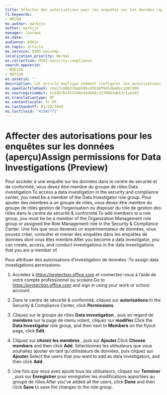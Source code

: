 ```yaml
---
title: Affecter des autorisations pour les enquêtes sur les données (aperçu)
f1.keywords:
- NOCSH
ms.author: markjjo
author: markjjo
manager: laurawi
ms.date: ''
audience: Admin
ms.topic: article
ms.service: O365-seccomp
localization_priority: Normal
ms.collection: M365-security-compliance
search.appverid:
- MOE150
- MET150
ms.assetid: ''
description: Cet article explique comment configurer les autorisations nécessaires pour utiliser l’outil des enquêtes de données dans Microsoft 365.
ms.openlocfilehash: cbe17c00637da6b96cdf638f9d14b402c2d07380
ms.sourcegitcommit: 1c91b7b24537d0e54d484c3379043db53c1aea65
ms.translationtype: MT
ms.contentlocale: fr-FR
ms.lasthandoff: 01/29/2020
ms.locfileid: "41597771"
---
```

# <a name="assign-permissions-for-data-investigations-preview"></a><span data-ttu-id="cacc5-103">Affecter des autorisations pour les enquêtes sur les données (aperçu)</span><span class="sxs-lookup"><span data-stu-id="cacc5-103">Assign permissions for Data Investigations (Preview)</span></span>

<span data-ttu-id="cacc5-104">Pour accéder à une enquête sur les données dans le centre de sécurité et de conformité, vous devez être membre du groupe de rôles Data investigation.</span><span class="sxs-lookup"><span data-stu-id="cacc5-104">To access a data investigation in the security and compliance center, you need be a member of the Data Investigator role group.</span></span> <span data-ttu-id="cacc5-105">Pour ajouter des membres à un groupe de rôles, vous devez être membre du groupe de rôles gestion de l’organisation ou disposer du rôle de gestion des rôles dans le centre de sécurité & conformité.</span><span class="sxs-lookup"><span data-stu-id="cacc5-105">To add members to a role group, you must be be a member of the Organization Management role group or assigned the Role Management role in the Security & Compliance Center.</span></span> <span data-ttu-id="cacc5-106">Une fois que vous devenez un expérimentateur de données, vous pouvez créer, consulter et mener des enquêtes dans les enquêtes de données dont vous êtes membre.</span><span class="sxs-lookup"><span data-stu-id="cacc5-106">After you become a data investigator, you can create, access, and conduct investigations in the data investigations that you are a member of.</span></span>

<span data-ttu-id="cacc5-107">Pour attribuer des autorisations d’investigation de données :</span><span class="sxs-lookup"><span data-stu-id="cacc5-107">To assign data investigations permissions:</span></span>

1. <span data-ttu-id="cacc5-108">Accédez à https://protection.office.com et connectez-vous à l’aide de votre compte professionnel ou scolaire.</span><span class="sxs-lookup"><span data-stu-id="cacc5-108">Go to https://protection.office.com and sign in using your work or school account.</span></span>

2. <span data-ttu-id="cacc5-109">Dans le centre de sécurité & conformité, cliquez sur **autorisations**.</span><span class="sxs-lookup"><span data-stu-id="cacc5-109">In the Security & Compliance Center, click **Permissions**.</span></span> 

3. <span data-ttu-id="cacc5-110">Cliquez sur le groupe de rôles **Data investigation** , puis en regard de **membres** sur la page de menu volant, cliquez sur **modifier**.</span><span class="sxs-lookup"><span data-stu-id="cacc5-110">Click the **Data Investigator** role group, and then next to **Members** on the flyout page, click **Edit**.</span></span>

4. <span data-ttu-id="cacc5-111">Cliquez sur **choisir les membres** , puis sur **Ajouter**.</span><span class="sxs-lookup"><span data-stu-id="cacc5-111">Click **Choose members** and then click **Add**.</span></span> <span data-ttu-id="cacc5-112">Sélectionnez les utilisateurs que vous souhaitez ajouter en tant qu’utilisateurs de données, puis cliquez sur **Ajouter**.</span><span class="sxs-lookup"><span data-stu-id="cacc5-112">Select the users that you want to add as data investigators, and then click **Add**.</span></span>

5. <span data-ttu-id="cacc5-113">Une fois que vous avez ajouté tous les utilisateurs, cliquez sur **Terminer** , puis sur **Enregistrer** pour enregistrer les modifications apportées au groupe de rôles.</span><span class="sxs-lookup"><span data-stu-id="cacc5-113">After you've added all the users, click **Done** and then click **Save** to save the changes to the role group.</span></span>